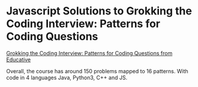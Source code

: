 # Javascript Solutions to Grokking the Coding Interview: Patterns for Coding Questions

[Grokking the Coding Interview: Patterns for Coding Questions from Educative](https://www.educative.io/courses/grokking-the-coding-interview/)

Overall, the course has around 150 problems mapped to 16 patterns. With code in 4 languages Java, Python3, C++ and JS.
